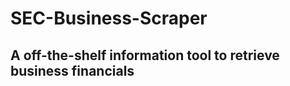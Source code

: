 <h1> SEC-Business-Scraper</h1>
<h2> A off-the-shelf information tool to retrieve business financials </h2>
  
